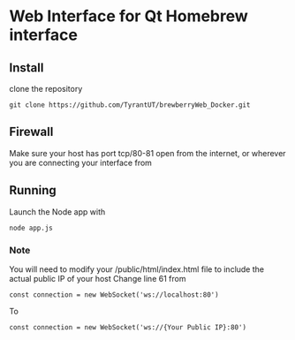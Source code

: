 # Web Interface for Qt Homebrew interface

## Install
clone the repository
```
git clone https://github.com/TyrantUT/brewberryWeb_Docker.git
```

## Firewall
Make sure your host has port tcp/80-81 open from the internet, or wherever you are connecting your interface from

## Running
Launch the Node app with
```
node app.js
```

### Note
You will need to modify your /public/html/index.html file to include the actual public IP of your host
Change line 61 from
```
const connection = new WebSocket('ws://localhost:80')
```
To
```
const connection = new WebSocket('ws://{Your Public IP}:80')
```
